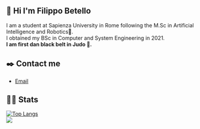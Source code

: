 ## 👋 Hi I'm Filippo Betello
I am a student at Sapienza University in Rome following the M.Sc in Artificial Intelligence and Robotics:robot:.<br>
I obtained my BSc in Computer and System Engineering in 2021.<br>
**I am first dan black belt in Judo :martial_arts_uniform:.**
## :black_nib: Contact me
- [Email](mailto:betello.1835108@studenti.uniroma1.it?subject=[GitHub_question])
## :man_technologist: Stats
[![Top Langs](https://github-readme-stats.vercel.app/api/top-langs/?username=FilippoBetello&layout=compact&theme=algolia&count_private=true&langs_count=8)](https://github.com/FilippoBetello/github-readme-stats)
<br>
![](https://komarev.com/ghpvc/?username=FilippoBetello&color=blue)


<!--
**FilippoBetello/FilippoBetello** is a ✨ _special_ ✨ repository because its `README.md` (this file) appears on your GitHub profile.

Here are some ideas to get you started:

- 🔭 I’m currently working on ...
- 🌱 I’m currently learning ...
- 👯 I’m looking to collaborate on ...
- 🤔 I’m looking for help with ...
- 💬 Ask me about ...
- 📫 How to reach me: ...
- 😄 Pronouns: ...
- ⚡ Fun fact: ...
-->
